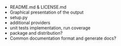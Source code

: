 - README.md & LICENSE.md
- Graphical presentation of the output
- setup.py
- additional providers
- unit tests implementation, run coverage
- package and distribution?
- Common documentation format and generate docs?